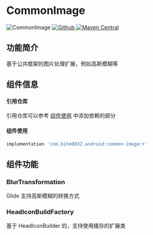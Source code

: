 # CommonImage

![CommonImage](https://img.shields.io/badge/AndroidAppFactory-CommonImage-brightgreen)
[ ![Github](https://img.shields.io/badge/Github-CommonImage-brightgreen?style=social) ](https://github.com/bihe0832/AndroidAppFactory/tree/master/CommonImage)
[ ![Maven Central](https://img.shields.io/maven-central/v/com.bihe0832.android/common-image) ](https://search.maven.org/artifact/com.bihe0832.android/common-image)

## 功能简介

基于公共框架的图片处理扩展，例如高斯模糊等

## 组件信息

#### 引用仓库

引用仓库可以参考 [组件使用](./../start.md) 中添加依赖的部分

#### 组件使用

```groovy
implementation 'com.bihe0832.android:common-image:+'
```

## 组件功能

### BlurTransformation

Glide 支持高斯模糊的转换方式


### HeadIconBuildFactory

基于 HeadIconBuilder 的，支持使用缓存的扩展类